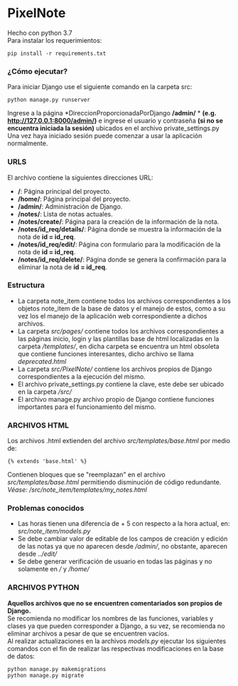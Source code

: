# PixelNote

Hecho con python 3.7  
Para instalar los requerimientos:
```
pip install -r requirements.txt
```
### ¿Cómo ejecutar?  
Para iniciar Django use el siguiente comando en la carpeta src:  
```
python manage.py runserver
```
Ingrese a la página *DireccionProporcionadaPorDjango **/admin/** * **(e.g. http://127.0.0.1:8000/admin/)** e ingrese el usuario y contraseña **(si no se encuentra iniciada la sesión)** ubicados en el archivo private_settings.py  
Una vez haya iniciado sesión puede comenzar a usar la aplicación normalmente.
### URLS
El archivo contiene la siguientes direcciones URL:
- **/**: Página principal del proyecto.  
- **/home/**: Página principal del proyecto.  
- **/admin/**: Administración de Django.  
- **/notes/**:  Lista de notas actuales.  
- **/notes/create/**: Página para la creación de la información de la nota.  
- **/notes/id_req/details/**: Página donde se muestra la información de la nota de **id = id_req**.  
- **/notes/id_req/edit/**: Página con formulario para la modificación de la nota de **id = id_req**.  
- **/notes/id_req/delete/**: Página donde se genera la confirmación para la eliminar la nota de **id = id_req**.

### Estructura
- La carpeta note_item contiene todos los archivos correspondientes a los objetos note_item de la base de datos y el manejo de estos, como a su vez
los el manejo de la aplicación web correspondiente a dichos archivos.  
- La carpeta *src/pages/* contiene todos los archivos correspondientes a las páginas inicio, login y las plantillas base de html
localizadas en la carpeta */templates/*, en dicha carpeta se encuentra un html obsoleta que contiene funciones interesantes, dicho archivo se llama *deprecated.html*  
- La carpeta *src/PixelNote/* contiene los archivos propios de Django correspondientes a la ejecución del mismo.  
- El archivo private_settings.py contiene la clave, este debe ser ubicado en la carpeta */src/*  
- El archivo manage.py archivo propio de Django contiene funciones importantes para el funcionamiento del mismo.  

### ARCHIVOS HTML
Los archivos .html extienden del archivo *src/templates/base.html* por medio de:
```
{% extends 'base.html' %}
```
Contienen bloques que se "reemplazan" en el archivo *src/templates/base.html* permitiendo disminución de código redundante.  
*Véase: /src/note_item/templates/my_notes.html*
### Problemas conocidos
- Las horas tienen una diferencia de + 5 con respecto a la hora actual, en: *src/note_item/models.py*  
- Se debe cambiar valor de editable de los campos de creación y edición de las notas ya que no aparecen desde */admin/*, no obstante, aparecen desde *../edit/*  
- Se debe generar verificación de usuario en todas las páginas y no solamente en */* y */home/*

### ARCHIVOS PYTHON
**Aquellos archivos que no se encuentren comentariados son propios de Django.**  
Se recomienda no modificar los nombres de las funciones, variables y clases ya que pueden corresponder a Django, a su vez,
se recomienda no eliminar archivos a pesar de que se encuentren vacíos.  
Al realizar actualizaciones en la archivos *models.py* ejecutar los siguientes comandos con el fin de realizar las  respectivas modificaciones en la base de datos:
```
python manage.py makemigrations
python manage.py migrate
```